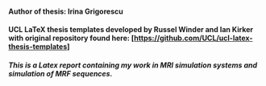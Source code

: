 #### Author of thesis: Irina Grigorescu

#### UCL LaTeX thesis templates developed by Russel Winder and Ian Kirker with original repository found here: [https://github.com/UCL/ucl-latex-thesis-templates]

##### This is a Latex report containing my work in MRI simulation systems and simulation of MRF sequences.